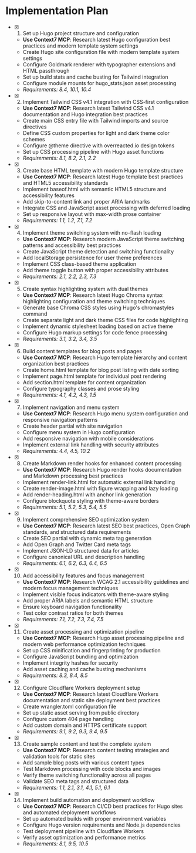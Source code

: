 # Implementation Plan

- [x] 1. Set up Hugo project structure and configuration
  - **Use Context7 MCP**: Research latest Hugo configuration best practices and modern template system settings
  - Create Hugo site configuration file with modern template system settings
  - Configure Goldmark renderer with typographer extensions and HTML passthrough
  - Set up build stats and cache busting for Tailwind integration
  - Configure module mounts for hugo_stats.json asset processing
  - _Requirements: 8.4, 10.1, 10.4_

- [x] 2. Implement Tailwind CSS v4.1 integration with CSS-first configuration
  - **Use Context7 MCP**: Research latest Tailwind CSS v4.1 documentation and Hugo integration best practices
  - Create main CSS entry file with Tailwind imports and source directives
  - Define CSS custom properties for light and dark theme color schemes
  - Configure @theme directive with overreacted.io design tokens
  - Set up CSS processing pipeline with Hugo asset functions
  - _Requirements: 8.1, 8.2, 2.1, 2.2_

- [x] 3. Create base HTML template with modern Hugo template structure
  - **Use Context7 MCP**: Research latest Hugo template best practices and HTML5 accessibility standards
  - Implement baseof.html with semantic HTML5 structure and accessibility features
  - Add skip-to-content link and proper ARIA landmarks
  - Integrate CSS and JavaScript asset processing with deferred loading
  - Set up responsive layout with max-width prose container
  - _Requirements: 1.1, 1.2, 7.1, 7.2_

- [x] 4. Implement theme switching system with no-flash loading
  - **Use Context7 MCP**: Research modern JavaScript theme switching patterns and accessibility best practices
  - Create JavaScript theme detection and switching functionality
  - Add localStorage persistence for user theme preferences
  - Implement CSS class-based theme application
  - Add theme toggle button with proper accessibility attributes
  - _Requirements: 2.1, 2.2, 2.3, 7.3_

- [x] 5. Create syntax highlighting system with dual themes
  - **Use Context7 MCP**: Research latest Hugo Chroma syntax highlighting configuration and theme switching techniques
  - Generate base Chroma CSS styles using Hugo's chromastyles command
  - Create separate light and dark theme CSS files for code highlighting
  - Implement dynamic stylesheet loading based on active theme
  - Configure Hugo markup settings for code fence processing
  - _Requirements: 3.1, 3.2, 3.4, 3.5_

- [x] 6. Build content templates for blog posts and pages
  - **Use Context7 MCP**: Research Hugo template hierarchy and content organization best practices
  - Create home.html template for blog post listing with date sorting
  - Implement page.html template for individual post rendering
  - Add section.html template for content organization
  - Configure typography classes and prose styling
  - _Requirements: 4.1, 4.2, 4.3, 1.5_

- [x] 7. Implement navigation and menu system
  - **Use Context7 MCP**: Research Hugo menu system configuration and responsive navigation patterns
  - Create header partial with site navigation
  - Configure menu system in Hugo configuration
  - Add responsive navigation with mobile considerations
  - Implement external link handling with security attributes
  - _Requirements: 4.4, 4.5, 10.2_

- [x] 8. Create Markdown render hooks for enhanced content processing
  - **Use Context7 MCP**: Research Hugo render hooks documentation and Markdown processing best practices
  - Implement render-link.html for automatic external link handling
  - Create render-image.html with figure wrapping and lazy loading
  - Add render-heading.html with anchor link generation
  - Configure blockquote styling with theme-aware borders
  - _Requirements: 5.1, 5.2, 5.3, 5.4, 5.5_

- [x] 9. Implement comprehensive SEO optimization system
  - **Use Context7 MCP**: Research latest SEO best practices, Open Graph standards, and structured data requirements
  - Create SEO partial with dynamic meta tag generation
  - Add Open Graph and Twitter Card meta tags
  - Implement JSON-LD structured data for articles
  - Configure canonical URL and description handling
  - _Requirements: 6.1, 6.2, 6.3, 6.4, 6.5_

- [x] 10. Add accessibility features and focus management
  - **Use Context7 MCP**: Research WCAG 2.1 accessibility guidelines and modern focus management techniques
  - Implement visible focus indicators with theme-aware styling
  - Add proper ARIA labels and semantic HTML structure
  - Ensure keyboard navigation functionality
  - Test color contrast ratios for both themes
  - _Requirements: 7.1, 7.2, 7.3, 7.4, 7.5_

- [x] 11. Create asset processing and optimization pipeline
  - **Use Context7 MCP**: Research Hugo asset processing pipeline and modern web performance optimization techniques
  - Set up CSS minification and fingerprinting for production
  - Configure JavaScript bundling and optimization
  - Implement integrity hashes for security
  - Add asset caching and cache busting mechanisms
  - _Requirements: 8.3, 8.4, 8.5_

- [x] 12. Configure Cloudflare Workers deployment setup
  - **Use Context7 MCP**: Research latest Cloudflare Workers documentation and static site deployment best practices
  - Create wrangler.toml configuration file
  - Set up static asset serving from public directory
  - Configure custom 404 page handling
  - Add custom domain and HTTPS certificate support
  - _Requirements: 9.1, 9.2, 9.3, 9.4, 9.5_

- [x] 13. Create sample content and test the complete system
  - **Use Context7 MCP**: Research content testing strategies and validation tools for static sites
  - Add sample blog posts with various content types
  - Test Markdown processing with code blocks and images
  - Verify theme switching functionality across all pages
  - Validate SEO meta tags and structured data
  - _Requirements: 1.1, 2.1, 3.1, 4.1, 5.1, 6.1_

- [x] 14. Implement build automation and deployment workflow
  - **Use Context7 MCP**: Research CI/CD best practices for Hugo sites and automated deployment workflows
  - Set up automated builds with proper environment variables
  - Configure Hugo version requirements and Node.js dependencies
  - Test deployment pipeline with Cloudflare Workers
  - Verify asset optimization and performance metrics
  - _Requirements: 8.1, 9.5, 10.5_